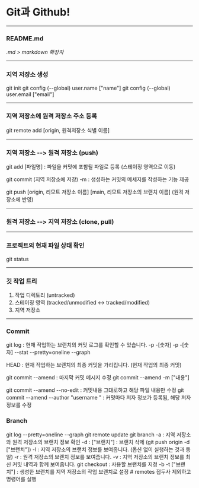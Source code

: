 # Git과 Github!

***

### README.md 
*.md > markdown 확장자*

***
### 지역 저장소 생성 
git init
git config (--global) user.name ["name"]
git config (--global) user.email ["email"]

***
### 지역 저장소에 원격 저장소 주소 등록
git remote add [origin, 원격저장소 식별 이름]

***
### 지역 저장소 --> 원격 저장소 (push)
git add [파일명] : 파일을 커밋에 포함될 파일로 등록 (스테이징 영역으로 이동)

git commit (지역 저장소에 저장)
 -m : 생성하는 커밋의 메세지를 작성하는 기능 제공

git push [origin, 리모트 저장소 이름] [main, 리모트 저장소의 브랜치 이름] (원격 저장소에 반영)

***
### 원격 저장소 --> 지역 저장소 (clone, pull)

***
### 프로젝트의 현재 파일 상태 확인
git status

***
### 깃 작업 트리
1. 작업 디렉토리 (untracked)
2. 스테이징 영역 (tracked/unmodified <-> tracked/modified)
3. 지역 저장소

***
### Commit
git log : 현재 작업하는 브랜치의 커밋 로그를 확인할 수 있습니다.
 -p
 -[숫자]
 -p -[숫자]
 --stat
 --pretty=oneline --graph

HEAD : 현재 작업하는 브랜치의 최종 커밋을 가리킵니다. (현재 작업의 최종 커밋)

git commit --amend : 마지막 커밋 메시지 수정
git commit --amend -m ["내용"]

git commit --amend --no-edit : 커밋내용 그대로하고 해당 파일 내용만 수정
git commit --amend --author "username <email>" : 커밋마다 저자 정보가 등록됨, 해당 저자 정보를 수정


### Branch
git log --pretty=oneline --graph
git remote update
git branch 
    -a : 지역 저장소와 원격 저장소의 브랜치 정보 확인
    -d : ["브랜치"] : 브랜치 삭제 (git push origin -d ["브랜치"])
    -l : 지역 저장소의 브랜치 정보를 보여줍니다. (옵션 없이 실행하는 것과 동일)
    -r : 원격 저장소의 브랜치 정보를 보여줍니다.
    -v : 지역 저장소의 브랜치 정보를 최신 커밋 내역과 함께 보여줍니다.
git checkout : 사용할 브랜치를 지정
    -b 
    -t ["브랜치"] : 생성한 브랜치를 지역 저장소의 작업 브랜치로 설정 # remotes 접두사 제외하고 명령어를 실행



